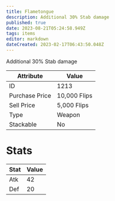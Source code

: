 ```yaml
---
title: Flametongue
description: Additional 30% Stab damage
published: true
date: 2023-08-21T05:24:58.949Z
tags: items
editor: markdown
dateCreated: 2023-02-17T06:43:50.048Z
---
```


Additional 30% Stab damage

|Attribute|Value|
|-|-|
|ID|1213|
|Purchase Price|10,000 Flips|
|Sell Price|5,000 Flips|
|Type|Weapon|
|Stackable|No|

# Stats
|Stat|Value|
|-|-|
|Atk|42|
|Def|20|
